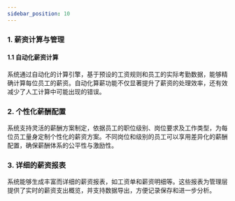 ```yaml
---
sidebar_position: 10
---
```

### 1. 薪资计算与管理
#### 1.1 自动化薪资计算
系统通过自动化的计算引擎，基于预设的工资规则和员工的实际考勤数据，能够精确计算每位员工的薪资。自动化算薪功能不仅显著提升了薪资的处理效率，还有效减少了人工计算中可能出现的错误。
### 2. 个性化薪酬配置
系统支持灵活的薪酬方案制定，依据员工的职位级别、岗位要求及工作类型，为每位员工量身定制个性化的薪资方案。不同岗位和级别的员工可以享用差异化的薪酬配置，确保薪酬体系的公平性与激励性。
### 3. 详细的薪资报表
系统能够生成丰富而详细的薪资报表，如工资单和薪资明细等。这些报表为管理层提供了实时的薪资支出概览，并支持数据导出，方便记录保存和进一步分析。
